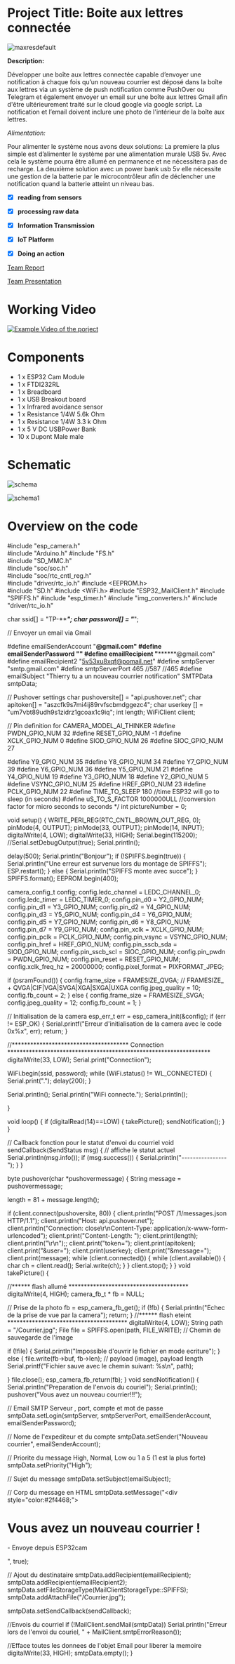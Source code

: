 
# Project Title: Boite aux lettres connectée

![maxresdefault](https://user-images.githubusercontent.com/65724356/104201650-44872800-542a-11eb-8d5d-7a5d784a1a1c.jpg)

**Description:**  

Développer une boîte aux lettres connectée capable d’envoyer une notification à chaque fois qu’un nouveau courrier est déposé dans la boîte aux lettres via un système de push notification comme PushOver ou Telegram et également envoyer un email sur une boîte aux lettres Gmail afin d'être ultérieurement traité sur le cloud google via google script.
La notification et l’email doivent inclure une photo de l'intérieur de la boîte aux lettres.

*Alimentation:*

Pour alimenter le système nous avons deux solutions:
La premiere la plus simple est d’alimenter le système par une alimentation murale USB 5v. Avec cela le système pourra être allumé en permanence et ne nécessitera pas de recharge.
La deuxième solution avec un power bank usb 5v elle nécessite une gestion de la batterie par le microcontrôleur afin de déclencher une notification quand la batterie atteint un niveau bas. 

 - [x] **reading from sensors** 
 - [x] **processing raw data**
 - [x] **Information Transmission**
 - [x] **IoT Platform**
 - [x] **Doing an action**


[Team Report](doc/report.pdf) 

[Team Presentation](doc/presentation.pdf)

# Working Video

 [![Example Video of the porject](https://youtu.be/3NNZsnjdIVs)](https://www.youtube.com/watch?v=ucZl6vQ_8Uo)

# Components
- 1 x ESP32 Cam Module
- 1 x FTDI232RL
- 1 x Breadboard
- 1 x USB Breakout board
- 1 x Infrared avoidance sensor
- 1 x Resistance 1/4W 5.6k Ohm
- 1 x Resistance 1/4W 3.3 k Ohm
- 1 x 5 V DC USBPower Bank
- 10 x Dupont Male male


# Schematic

![schema](https://user-images.githubusercontent.com/65724356/104210608-61742900-5433-11eb-88aa-b114a1cb01d4.PNG)


![schema1](https://user-images.githubusercontent.com/65724356/104210724-7bae0700-5433-11eb-9a77-1d01aa404399.PNG)


# Overview on the code
#include "esp_camera.h"               
#include "Arduino.h"
#include "FS.h"                
#include "SD_MMC.h"            
#include "soc/soc.h"           
#include "soc/rtc_cntl_reg.h"  
#include "driver/rtc_io.h"
#include <EEPROM.h>            
#include "SD.h"
#include <WiFi.h>
#include "ESP32_MailClient.h"
#include "SPIFFS.h"
#include "esp_timer.h"
#include "img_converters.h"
#include "driver/rtc_io.h"





char ssid[] = "TP-*********"; 
char password[] = "*******"; 

// Envoyer un email via Gmail

#define emailSenderAccount    "****@gmail.com" 
#define emailSenderPassword   "******"
#define emailRecipient        "********@gmail.com"
#define emailRecipient2       "5v53xu8xqf@pomail.net"
#define smtpServer            "smtp.gmail.com"
#define smtpServerPort         465 //587 //465
#define emailSubject          "Thierry tu a un nouveau courrier notification"
SMTPData smtpData;

// Pushover settings
char pushoversite[] = "api.pushover.net";
char apitoken[] = "aszcfk9s7mi4ij89rvfscbmdggezc4";
char userkey [] = "um7vbt89udh9s1zidrz1gcoax1c9iq";
int length;
WiFiClient client;

// Pin definition for CAMERA_MODEL_AI_THINKER
#define PWDN_GPIO_NUM     32
#define RESET_GPIO_NUM    -1
#define XCLK_GPIO_NUM      0
#define SIOD_GPIO_NUM     26
#define SIOC_GPIO_NUM     27

#define Y9_GPIO_NUM       35
#define Y8_GPIO_NUM       34
#define Y7_GPIO_NUM       39
#define Y6_GPIO_NUM       36
#define Y5_GPIO_NUM       21
#define Y4_GPIO_NUM       19
#define Y3_GPIO_NUM       18
#define Y2_GPIO_NUM        5
#define VSYNC_GPIO_NUM    25
#define HREF_GPIO_NUM     23
#define PCLK_GPIO_NUM     22
#define TIME_TO_SLEEP  180            //time ESP32 will go to sleep (in seconds)
#define uS_TO_S_FACTOR 1000000ULL   //conversion factor for micro seconds to seconds */
int pictureNumber = 0;


void setup() {
  WRITE_PERI_REG(RTC_CNTL_BROWN_OUT_REG, 0); 
  pinMode(4, OUTPUT);
  pinMode(33, OUTPUT);
  pinMode(14, INPUT);
  digitalWrite(4, LOW);
  digitalWrite(33, HIGH);
  Serial.begin(115200);
  //Serial.setDebugOutput(true);
  Serial.println();


  delay(500);
  Serial.println("Bonjour");
  if (!SPIFFS.begin(true)) {
    Serial.println("Une erreur est survenue lors du montage de SPIFFS");
    ESP.restart();
  }
  else {
    Serial.println("SPIFFS monte avec succe");
  }
  SPIFFS.format();
  EEPROM.begin(400);

  camera_config_t config;
  config.ledc_channel = LEDC_CHANNEL_0;
  config.ledc_timer = LEDC_TIMER_0;
  config.pin_d0 = Y2_GPIO_NUM;
  config.pin_d1 = Y3_GPIO_NUM;
  config.pin_d2 = Y4_GPIO_NUM;
  config.pin_d3 = Y5_GPIO_NUM;
  config.pin_d4 = Y6_GPIO_NUM;
  config.pin_d5 = Y7_GPIO_NUM;
  config.pin_d6 = Y8_GPIO_NUM;
  config.pin_d7 = Y9_GPIO_NUM;
  config.pin_xclk = XCLK_GPIO_NUM;
  config.pin_pclk = PCLK_GPIO_NUM;
  config.pin_vsync = VSYNC_GPIO_NUM;
  config.pin_href = HREF_GPIO_NUM;
  config.pin_sscb_sda = SIOD_GPIO_NUM;
  config.pin_sscb_scl = SIOC_GPIO_NUM;
  config.pin_pwdn = PWDN_GPIO_NUM;
  config.pin_reset = RESET_GPIO_NUM;
  config.xclk_freq_hz = 20000000;
  config.pixel_format = PIXFORMAT_JPEG;

  if (psramFound()) {
    config.frame_size = FRAMESIZE_QVGA; // FRAMESIZE_ + QVGA|CIF|VGA|SVGA|XGA|SXGA|UXGA
    config.jpeg_quality = 10;
    config.fb_count = 2;
  } else {
    config.frame_size = FRAMESIZE_SVGA;
    config.jpeg_quality = 12;
    config.fb_count = 1;
  }

  // Initialisation de la camera
  esp_err_t err = esp_camera_init(&config);
  if (err != ESP_OK) {
    Serial.printf("Erreur d'initialisation de la camera avec le code 0x%x", err);
    return;
  }


  //************************************** Connection ******************************************************************
  digitalWrite(33, LOW);
  Serial.print("Connectiion");

  WiFi.begin(ssid, password);
  while (WiFi.status() != WL_CONNECTED) {
    Serial.print(".");
    delay(200);
  }

  Serial.println();
  Serial.println("WiFi connecte.");
  Serial.println();



}


void loop() {
  if (digitalRead(14)==LOW) {
    takePicture();
    sendNotification();
  }
}

// Callback fonction pour le statut d'envoi du courriel
void sendCallback(SendStatus msg) {
  // affiche le statut actuel
  Serial.println(msg.info());
  if (msg.success()) {
    Serial.println("----------------");
  }
}

byte pushover(char *pushovermessage)
{
  String message = pushovermessage;

  length = 81 + message.length();

  if (client.connect(pushoversite, 80))
  {
    client.println("POST /1/messages.json HTTP/1.1");
    client.println("Host: api.pushover.net");
    client.println("Connection: close\r\nContent-Type: application/x-www-form-urlencoded");
    client.print("Content-Length: ");
    client.print(length);
    client.println("\r\n");;
    client.print("token=");
    client.print(apitoken);
    client.print("&user=");
    client.print(userkey);
    client.print("&message=");
    client.print(message);
    while (client.connected())
    {
      while (client.available())
      {
        char ch = client.read();
        Serial.write(ch);
      }
    }
    client.stop();
  }
}
void takePicture() {

  //****** flash allumé  ***************************************
  digitalWrite(4, HIGH);
  camera_fb_t * fb = NULL;

  // Prise de la photo
  fb = esp_camera_fb_get();
  if (!fb) {
    Serial.println("Echec de la prise de vue par la camera");
    return;
  }
  //****** flash eteint ***************************************
  digitalWrite(4, LOW);
  String path = "/Courrier.jpg";
  File file = SPIFFS.open(path, FILE_WRITE);
  // Chemin de sauvegarde de l'image



  if (!file) {
    Serial.println("Impossible d'ouvrir le fichier en mode ecriture");
  }
  else {
    file.write(fb->buf, fb->len); // payload (image), payload length
    Serial.printf("Fichier sauve avec le chemin suivant: %s\n", path);

  }
  file.close();
  esp_camera_fb_return(fb);
}
void sendNotification() {
  Serial.println("Preparation de l'envois du couriel");
  Serial.println();
  pushover("Vous avez un nouveau courrier!!!");

  //  Email SMTP Serveur , port, compte et mot de passe
  smtpData.setLogin(smtpServer, smtpServerPort, emailSenderAccount, emailSenderPassword);

  // Nome de l'expediteur et du compte
  smtpData.setSender("Nouveau courrier", emailSenderAccount);

  // Priorite du message High, Normal, Low ou 1 a 5 (1 est la plus forte)
  smtpData.setPriority("High");

  // Sujet du message
  smtpData.setSubject(emailSubject);

  // Corp du message en HTML
  smtpData.setMessage("<div style=\"color:#2f4468;\"><h1>Vous avez un nouveau courrier !</h1><p>- Envoye depuis ESP32cam</p></div>", true);


  // Ajout du destinataire
  smtpData.addRecipient(emailRecipient);
  smtpData.addRecipient(emailRecipient2);
  smtpData.setFileStorageType(MailClientStorageType::SPIFFS);
  smtpData.addAttachFile("/Courrier.jpg");

  smtpData.setSendCallback(sendCallback);

  //Envois du courriel
  if (!MailClient.sendMail(smtpData))
    Serial.println("Erreur lors de l'envoi du couriel, " + MailClient.smtpErrorReason());

  //Efface toutes les donnees de l'objet Email pour liberer la memoire
  digitalWrite(33, HIGH);
  smtpData.empty();
}

